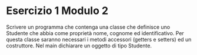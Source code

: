 ﻿# Esercizio 1 Modulo 2
Scrivere un programma che contenga una classe che definisce uno Studente che abbia come proprietà nome, cognome ed identificativo.
Per questa classe saranno necessari i metodi accessori (getters e setters) ed un costruttore.
Nel main dichiarare un oggetto di tipo Studente.
